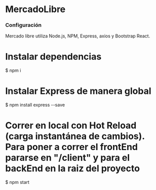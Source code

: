 # MercadoLibre

### Configuración

Mercado libre utiliza Node.js, NPM, Express, axios y Bootstrap React.

# Instalar dependencias
$ npm i

# Instalar Express de manera global
$ npm install express --save

# Correr en local con Hot Reload (carga instantánea de cambios). Para poner a correr el frontEnd pararse en "/client" y para el backEnd en la raiz del proyecto
$ npm start
